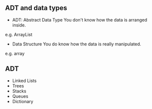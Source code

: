 ## ADT and data types

* ADT: Abstract Data Type
You don't know how the data is arranged inside.

e.g. ArrayList

* Data Structure
You do know how the data is really manipulated.

e.g. array

## ADT

* Linked Lists
* Trees
* Stacks
* Queues
* Dictionary
